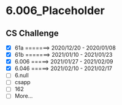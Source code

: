 # 6.006_Placeholder

## CS Challenge
- [x] 61a =======> 2020/12/20 - 2020/01/08 
- [x] 61b =======> 2021/01/10 - 2021/01/23 
- [x] 6.006 =====> 2021/01/27 - 2021/02/09
- [x] 6.046 =====> 2021/02/10 - 2021/02/17
- [ ] 6.null
- [ ] csapp
- [ ] 162
- [ ] More...
